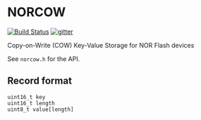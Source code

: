 # NORCOW

[![Build Status](https://travis-ci.org/trezor/norcow.svg?branch=master)](https://travis-ci.org/trezor/norcow) [![gitter](https://badges.gitter.im/trezor/community.svg)](https://gitter.im/trezor/community)

Copy-on-Write (COW) Key-Value Storage for NOR Flash devices

See `norcow.h` for the API.

## Record format

```
uint16_t key
uint16_t length
uint8_t value[length]
```
